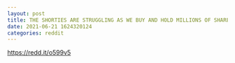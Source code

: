 ```yaml
--- 
layout: post 
title: THE SHORTIES ARE STRUGGLING AS WE BUY AND HOLD MILLIONS OF SHARES! WE ARE LETTING THEM KNOW THAT WE ARE SUPER STRONG! BUY BUY MORE AND HOLD AS WE ARE DOING FOLKS! 
date: 2021-06-21 1624320124 
categories: reddit 
--- 
```

https://redd.it/o599v5